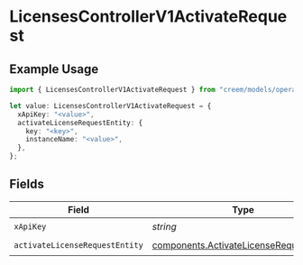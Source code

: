 # LicensesControllerV1ActivateRequest

## Example Usage

```typescript
import { LicensesControllerV1ActivateRequest } from "creem/models/operations";

let value: LicensesControllerV1ActivateRequest = {
  xApiKey: "<value>",
  activateLicenseRequestEntity: {
    key: "<key>",
    instanceName: "<value>",
  },
};
```

## Fields

| Field                                                                                              | Type                                                                                               | Required                                                                                           | Description                                                                                        |
| -------------------------------------------------------------------------------------------------- | -------------------------------------------------------------------------------------------------- | -------------------------------------------------------------------------------------------------- | -------------------------------------------------------------------------------------------------- |
| `xApiKey`                                                                                          | *string*                                                                                           | :heavy_check_mark:                                                                                 | N/A                                                                                                |
| `activateLicenseRequestEntity`                                                                     | [components.ActivateLicenseRequestEntity](../../models/components/activatelicenserequestentity.md) | :heavy_check_mark:                                                                                 | N/A                                                                                                |